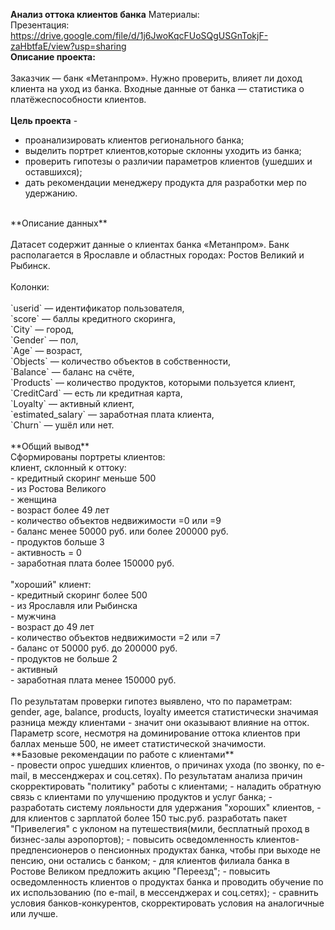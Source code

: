 **Анализ оттока клиентов банка**
Материалы:<br>
Презентация: https://drive.google.com/file/d/1j6JwoKqcFUoSQgUSGnTokjF-zaHbtfaE/view?usp=sharing
<br>
**Описание проекта:**<br>
<br>
Заказчик — банк «Метанпром». Нужно проверить, влияет ли доход клиента на уход из банка. Входные данные от банка — статистика о платёжеспособности клиентов.<br>
<br>
**Цель проекта** - 
- проанализировать клиентов регионального банка; 
- выделить портрет клиентов,которые склонны уходить из банка;
- проверить гипотезы о различии параметров клиентов (ушедших и оставшихся);
- дать рекомендации менеджеру продукта для разработки мер по удержанию.
<br>
**Описание данных**<br>
<br>
Датасет содержит данные о клиентах банка «Метанпром». Банк располагается в Ярославле и областных городах: Ростов Великий и Рыбинск.<br>
<br>
Колонки:<br>
<br>
`userid` — идентификатор пользователя,<br>
`score` — баллы кредитного скоринга,<br>
`City` — город,<br>
`Gender` — пол,<br>
`Age` — возраст,<br>
`Objects` — количество объектов в собственности,<br>
`Balance` — баланс на счёте,<br>
`Products` — количество продуктов, которыми пользуется клиент,<br>
`CreditCard` — есть ли кредитная карта,<br>
`Loyalty` — активный клиент,<br>
`estimated_salary` — заработная плата клиента,<br>
`Churn` — ушёл или нет.<br>
<br>
**Общий вывод**
<br>
Сформированы портреты клиентов:<br>
клиент, склонный к оттоку:  
<br>
 - кредитный скоринг меньше 500<br>
 - из Ростова Великого<br>
 - женщина<br>
 - возраст более 49 лет<br>
 - количество объектов недвижимости =0 или =9<br>
 - баланс менее 50000 руб. или более 200000 руб.<br>
 - продуктов больше 3<br>
 - активность = 0<br>
 - заработная плата более 150000 руб.<br>
<br>
"хороший" клиент:
<br>
 - кредитный скоринг более 500<br>
 - из Ярославля или Рыбинска<br>
 - мужчина<br>
 - возраст до 49 лет<br>
 - количество объектов недвижимости =2 или =7<br>
 - баланс от 50000 руб. до 200000 руб.<br>
 - продуктов не больше 2<br>
 - активный<br>
 - заработная плата менее 150000 руб.<br>
<br>    
    По результатам проверки гипотез выявлено, что по параметрам: gender, age, balance, products, loyalty имеется статистически значимая разница между клиентами - значит они оказывают влияние на отток. Параметр score, несмотря на доминирование оттока клиентов при баллах меньше 500, не имеет статистической значимости.
 <br>   
**Базовые рекомендации по работе с клиентами**
<br>
- провести опрос ушедших клиентов, о причинах ухода (по звонку, по e-mail, в мессенджерах и соц.сетях). По результатам анализа причин скорректировать "политику" работы с клиентами;
- наладить обратную связь с клиентами по улучшению продуктов и услуг банка;
- разработать систему лояльности для удержания "хороших" клиентов, 
- для клиентов с зарплатой более 150 тыс.руб. разработать пакет "Привелегия" с уклоном на путешествия(мили, бесплатный проход в бизнес-залы аэропортов);  
- повысить осведомленность клиентов-предпенсионеров о пенсионных продуктах банка, чтобы при выходе не пенсию, они остались с банком;
- для клиентов филиала банка в Ростове Великом предложить акцию "Переезд";
- повысить осведомленность клиентов о продуктах банка и проводить обучение по их использованию (по e-mail, в мессенджерах и соц.сетях);
- сравнить условия банков-конкурентов, скорректировать условия на аналогичные или лучше.

